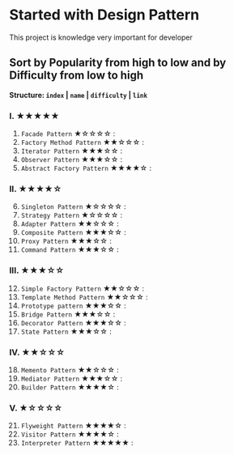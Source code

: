 # Started with Design Pattern

This project is knowledge very important for developer

## Sort by Popularity from high to low and by Difficulty from low to high

**Structure: `index` | `name` | `difficulty` | `link`**

### I. ★★★★★
1. `Facade Pattern` ★☆☆☆☆ :
2. `Factory Method Pattern` ★★☆☆☆ :
3. `Iterator Pattern` ★★★☆☆ : 
4. `Observer Pattern` ★★★☆☆ :
5. `Abstract Factory Pattern` ★★★★☆ :
### II. ★★★★☆
6. `Singleton Pattern` ★☆☆☆☆ :
7. `Strategy Pattern` ★☆☆☆☆ :
8. `Adapter Pattern` ★★☆☆☆ :
9. `Composite Pattern` ★★★☆☆ :
10. `Proxy Pattern` ★★★☆☆ :
11. `Command Pattern` ★★★☆☆ :  
### III. ★★★☆☆
12. `Simple Factory Pattern` ★★☆☆☆ :
13. `Template Method Pattern` ★★☆☆☆ :
14. `Prototype pattern` ★★★☆☆ :
15. `Bridge Pattern` ★★★☆☆ : 
16. `Decorator Pattern` ★★★☆☆ : 
17. `State Pattern` ★★★☆☆ :
### IV. ★★☆☆☆
18. `Memento Pattern` ★★☆☆☆ : 
19. `Mediator Pattern` ★★★☆☆ :
20. `Builder Pattern` ★★★★☆ : 
### V. ★☆☆☆☆
21. `Flyweight Pattern` ★★★★☆ :
22. `Visitor Pattern` ★★★★☆ :
23. `Interpreter Pattern` ★★★★★ :
